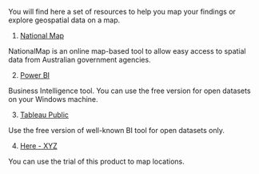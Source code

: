 You will find here a set of resources to help you map your findings or explore geospatial data on a map. 

1. [National Map](https://nationalmap.gov.au/)

NationalMap is an online map-based tool to allow easy access to spatial data from Australian government agencies.

2. [Power BI](https://powerbi.microsoft.com/en-us/downloads/)

Business Intelligence tool. You can use the free version for open datasets on your Windows machine. 

3. [Tableau Public](https://www.tableau.com/en-au/products/desktop/download)

Use the free version of well-known BI tool for open datasets only. 

4. [Here - XYZ](https://www.here.com/product/here-xyz)

You can use the trial of this product to map locations. 
